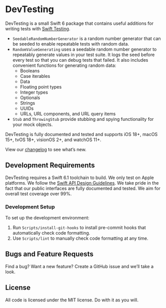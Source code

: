 # DevTesting

DevTesting is a small Swift 6 package that contains useful additions for writing tests with [Swift
Testing](https://github.com/swiftlang/swift-testing/).

  - `SeedableRandomNumberGenerator` is a random number generator that can be seeded to enable
    repeatable tests with random data.
  - `RandomValueGenerating` uses a seedable random number generator to repeatably generate values in
    your test suite. It logs the seed before every test so that you can debug tests that failed. It
    also includes convenient functions for generating random data:
      - Booleans
      - Case iterables
      - Data
      - Floating point types
      - Integer types
      - Optionals
      - Strings
      - UUIDs
      - URLs, URL components, and URL query items
  - `Stub` and `ThrowingStub` provide stubbing and spying functionality for your mock objects.


DevTesting is fully documented and tested and supports iOS 18+, macOS 15+, tvOS 18+, visionOS 2+,
and watchOS 11+.

View our [changelog](CHANGELOG.md) to see what’s new.


## Development Requirements

DevTesting requires a Swift 6.1 toolchain to build. We only test on Apple platforms. We follow the
[Swift API Design Guidelines][SwiftAPIDesignGuidelines]. We take pride in the fact that our public
interfaces are fully documented and tested. We aim for overall test coverage over 99%.

[SwiftAPIDesignGuidelines]: https://swift.org/documentation/api-design-guidelines/

### Development Setup

To set up the development environment:

  1. Run `Scripts/install-git-hooks` to install pre-commit hooks that automatically check code
    formatting.
  2. Use `Scripts/lint` to manually check code formatting at any time.


## Bugs and Feature Requests

Find a bug? Want a new feature? Create a GitHub issue and we’ll take a look.


## License

All code is licensed under the MIT license. Do with it as you will.
